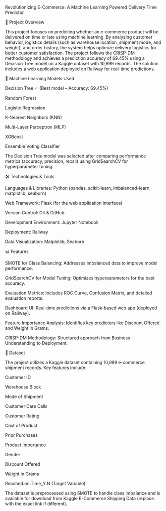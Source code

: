 Revolutionizing E-Commerce: A Machine Learning Powered Delivery Time Predictor


📌 Project Overview

This project focuses on predicting whether an e-commerce product will be delivered on time or late using machine learning. By analyzing customer behavior, logistics details (such as warehouse location, shipment mode, and weight), and order history, the system helps optimize delivery logistics for better customer satisfaction. The project follows the CRISP-DM methodology and achieves a prediction accuracy of 69.45% using a Decision Tree model on a Kaggle dataset with 10,999 records. The solution includes a web application deployed on Railway for real-time predictions.

🧠 Machine Learning Models Used





Decision Tree ✅ (Best model – Accuracy: 69.45%)



Random Forest



Logistic Regression



K-Nearest Neighbors (KNN)



Multi-Layer Perceptron (MLP)



XGBoost



Ensemble Voting Classifier

The Decision Tree model was selected after comparing performance metrics (accuracy, precision, recall) using GridSearchCV for hyperparameter tuning.

🛠 Technologies & Tools





Languages & Libraries: Python (pandas, scikit-learn, imbalanced-learn, matplotlib, seaborn)



Web Framework: Flask (for the web application interface)



Version Control: Git & GitHub



Development Environment: Jupyter Notebook



Deployment: Railway



Data Visualization: Matplotlib, Seaborn

📊 Features





SMOTE for Class Balancing: Addresses imbalanced data to improve model performance.



GridSearchCV for Model Tuning: Optimizes hyperparameters for the best accuracy.



Evaluation Metrics: Includes ROC Curve, Confusion Matrix, and detailed evaluation reports.



Dashboard UI: Real-time predictions via a Flask-based web app (deployed on Railway).



Feature Importance Analysis: Identifies key predictors like Discount Offered and Weight in Grams.



CRISP-DM Methodology: Structured approach from Business Understanding to Deployment.

📁 Dataset

The project utilizes a Kaggle dataset containing 10,999 e-commerce shipment records. Key features include:





Customer ID



Warehouse Block



Mode of Shipment



Customer Care Calls



Customer Rating



Cost of Product



Prior Purchases



Product Importance



Gender



Discount Offered



Weight in Grams



Reached.on.Time_Y.N (Target Variable)

The dataset is preprocessed using SMOTE to handle class imbalance and is available for download from Kaggle E-Commerce Shipping Data (replace with the exact link if different).
